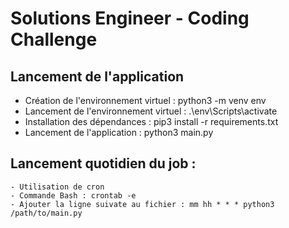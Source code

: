 # Solutions Engineer - Coding Challenge

## Lancement de l'application

- Création de l'environnement virtuel : python3 -m venv env
- Lancement de l'environnement virtuel : .\env\Scripts\activate
- Installation des dépendances : pip3 install -r requirements.txt
- Lancement de l'application : python3 main.py

## Lancement quotidien du job :
    - Utilisation de cron
    - Commande Bash : crontab -e
    - Ajouter la ligne suivate au fichier : mm hh * * * python3 /path/to/main.py
